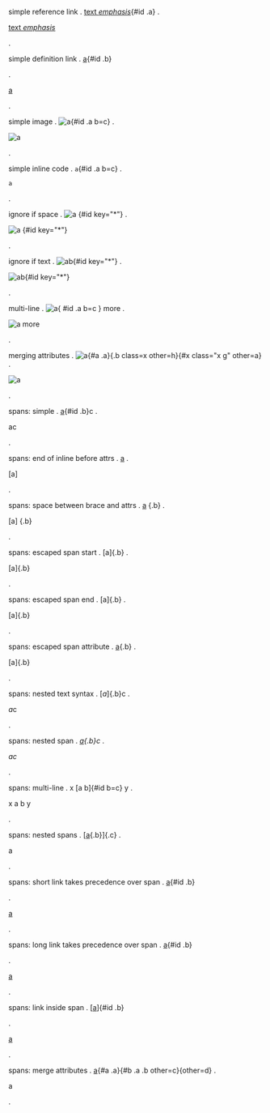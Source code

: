 simple reference link
.
[text *emphasis*](a){#id .a}
.
<p><a href="a" id="id" class="a">text <em>emphasis</em></a></p>
.

simple definition link
.
[a][]{#id .b}

[a]: /url
.
<p><a href="/url" id="id" class="b">a</a></p>
.

simple image
.
![a](b){#id .a b=c}
.
<p><img src="b" alt="a" id="id" b="c" class="a"></p>
.

simple inline code
.
`a`{#id .a b=c}
.
<p><code id="id" b="c" class="a">a</code></p>
.

ignore if space
.
![a](b) {#id key="*"}
.
<p><img src="b" alt="a"> {#id key=&quot;*&quot;}</p>
.

ignore if text
.
![a](b)b{#id key="*"}
.
<p><img src="b" alt="a">b{#id key=&quot;*&quot;}</p>
.

multi-line
.
![a](b){
    #id .a
    b=c
    }
more
.
<p><img src="b" alt="a" id="id" b="c" class="a">
more</p>
.

merging attributes
.
![a](b){#a .a}{.b class=x other=h}{#x class="x g" other=a}
.
<p><img src="b" alt="a" id="x" class="a b x x g" other="a"></p>
.

spans: simple
.
[a]{#id .b}c
.
<p><span id="id" class="b">a</span>c</p>
.

spans: end of inline before attrs
.
[a]
.
<p>[a]</p>
.

spans: space between brace and attrs
.
[a] {.b}
.
<p>[a] {.b}</p>
.

spans: escaped span start
.
\[a]{.b}
.
<p>[a]{.b}</p>
.

spans: escaped span end
.
[a\]{.b}
.
<p>[a]{.b}</p>
.

spans: escaped span attribute
.
[a]\{.b}
.
<p>[a]{.b}</p>
.

spans: nested text syntax
.
[*a*]{.b}c
.
<p><span class="b"><em>a</em></span>c</p>
.

spans: nested span
.
*[a]{.b}c*
.
<p><em><span class="b">a</span>c</em></p>
.

spans: multi-line
.
x [a
b]{#id
b=c} y
.
<p>x <span id="id" b="c">a
b</span> y</p>
.

spans: nested spans
.
[[a]{.b}]{.c}
.
<p><span class="c"><span class="b">a</span></span></p>
.

spans: short link takes precedence over span
.
[a]{#id .b}

[a]: /url
.
<p><a href="/url" id="id" class="b">a</a></p>
.

spans: long link takes precedence over span
.
[a][a]{#id .b}

[a]: /url
.
<p><a href="/url" id="id" class="b">a</a></p>
.

spans: link inside span
.
[[a]]{#id .b}

[a]: /url
.
<p><span id="id" class="b"><a href="/url">a</a></span></p>
.

spans: merge attributes
.
[a]{#a .a}{#b .a .b other=c}{other=d}
.
<p><span id="b" class="a b" other="d">a</span></p>
.
